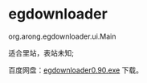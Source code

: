 ﻿egdownloader
============
org.arong.egdownloader.ui.Main

适合里站，表站未知;	

百度网盘：[egdownloader0.90.exe](https://pan.baidu.com/s/19Z7eqOm41arJ9IJV-Ascog) 下载。

